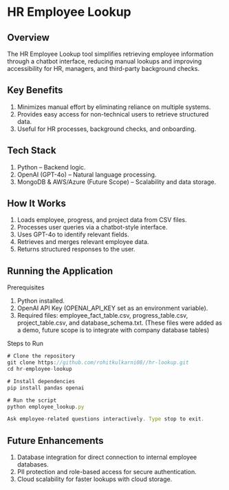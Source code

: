 # HR Employee Lookup

## Overview

The HR Employee Lookup tool simplifies retrieving employee information through a chatbot interface, reducing manual lookups and improving accessibility for HR, managers, and third-party background checks.

## Key Benefits

1. Minimizes manual effort by eliminating reliance on multiple systems.
2. Provides easy access for non-technical users to retrieve structured data.
3. Useful for HR processes, background checks, and onboarding.

## Tech Stack

1. Python – Backend logic.
2. OpenAI (GPT-4o) – Natural language processing.
3. MongoDB & AWS/Azure (Future Scope) – Scalability and data storage.

## How It Works

1. Loads employee, progress, and project data from CSV files.
2. Processes user queries via a chatbot-style interface.
3. Uses GPT-4o to identify relevant fields.
4. Retrieves and merges relevant employee data.
5. Returns structured responses to the user.

## Running the Application

Prerequisites

1. Python installed.
2. OpenAI API Key (OPENAI_API_KEY set as an environment variable).
3. Required files: employee_fact_table.csv, progress_table.csv, project_table.csv, and database_schema.txt. (These files were added as a demo, future scope is to integrate with company database tables)

Steps to Run

```ts
# Clone the repository
git clone https://github.com/rohitkulkarni08//hr-lookup.git
cd hr-employee-lookup

# Install dependencies
pip install pandas openai

# Run the script
python employee_lookup.py

Ask employee-related questions interactively. Type stop to exit.
```

## Future Enhancements

1. Database integration for direct connection to internal employee databases.
2. PII protection and role-based access for secure authentication.
3. Cloud scalability for faster lookups with cloud storage.
